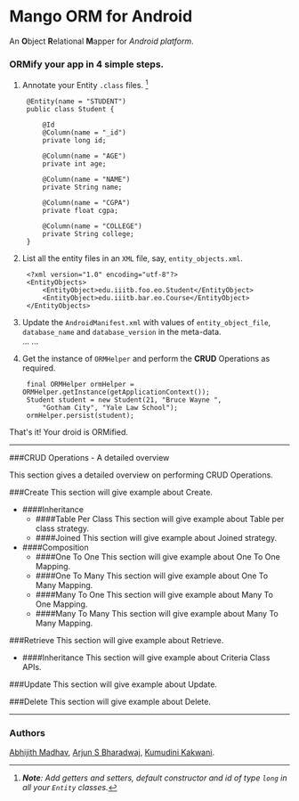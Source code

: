 # Mango ORM for Android

An **O**bject **R**elational **M**apper for *Android platform*.

### ORMify your app in 4 simple steps.
1. Annotate your Entity `.class` files. [^1]

        @Entity(name = "STUDENT")
        public class Student {

            @Id
            @Column(name = "_id")
            private long id;

            @Column(name = "AGE")
            private int age;

            @Column(name = "NAME")
            private String name;

            @Column(name = "CGPA")
            private float cgpa;

            @Column(name = "COLLEGE")
            private String college;
        }
        
2. List all the entity files in an `XML` file, say, `entity_objects.xml`.

   		<?xml version="1.0" encoding="utf-8"?>
	    <EntityObjects>
   			<EntityObject>edu.iiitb.foo.eo.Student</EntityObject>
       		<EntityObject>edu.iiitb.bar.eo.Course</EntityObject>
	    </EntityObjects>
	
3. Update the `AndroidManifest.xml` with values of `entity_object_file`, `database_name` and `database_version` in the meta-data.	
		<application>
			...
		  <meta-data
			  android:name="entity_object_file"
			  android:value="entity_objects" >
		  </meta-data>
		  <meta-data
			  android:name="database_name"
			  android:value="testDB.sqlite" >
		  </meta-data>
		  <meta-data
			  android:name="database_version"
			  android:value="1" >
		  </meta-data>
			...
	    </application>    
		
4. Get the instance of `ORMHelper` and perform the **CRUD** Operations as required.

		final ORMHelper ormHelper = ORMHelper.getInstance(getApplicationContext());
		Student student = new Student(21, "Bruce Wayne ", 
			"Gotham City", "Yale Law School");
		ormHelper.persist(student);

That's it! Your droid is ORMified.

[^1]: ***Note**: Add getters and setters, default constructor and id of type `long` in all your `Entity` classes.*

----------


###CRUD Operations - A detailed overview


This section gives a detailed overview on performing CRUD Operations.

###Create
This section will give example about Create.

* ####Inheritance
	* ####Table Per Class
		This section will give example about Table per class strategy.
	* ####Joined
		This section will give example about Joined strategy.	
* ####Composition
	* ####One To One
		This section will give example about One To One Mapping.
	* ####One To Many
		This section will give example about One To Many Mapping.
	* ####Many To One
		This section will give example about Many To One Mapping.
	* ####Many To Many
		This section will give example about Many To Many Mapping.	

###Retrieve
This section will give example about Retrieve.

* ####Inheritance
	This section will give example about Criteria Class APIs.

###Update
This section will give example about Update.

###Delete
This section will give example about Delete.

----------
### Authors

[Abhijith Madhav](mailto:abhijith.madhav@iiitb.org), [Arjun S Bharadwaj](mailto:arjun.s.waj@iiitb.org), [Kumudini Kakwani](mailto:kumudini.kakwani@iiitb.org).